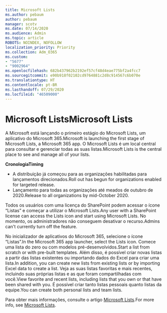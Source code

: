 ```yaml
---
title: Microsoft Lists
ms.author: pebaum
author: pebaum
manager: scotv
ms.date: 07/14/2020
ms.audience: Admin
ms.topic: article
ROBOTS: NOINDEX, NOFOLLOW
localization_priority: Priority
ms.collection: Adm_O365
ms.custom:
- "5677"
- "9002964"
ms.openlocfilehash: 682b437962b2192ef57cf48d4eae775bf2a4fcc7
ms.sourcegitcommit: e90b918f02102cd9764881c2d8c914567c6b070e
ms.translationtype: HT
ms.contentlocale: pt-BR
ms.lasthandoff: 07/29/2020
ms.locfileid: "46509000"
---
```

# <a name="microsoft-lists"></a><span data-ttu-id="00885-102">Microsoft Lists</span><span class="sxs-lookup"><span data-stu-id="00885-102">Microsoft Lists</span></span>

<span data-ttu-id="00885-103">A Microsoft está lançando o primeiro estágio do Microsoft Lists, um aplicativo do Microsoft 365.</span><span class="sxs-lookup"><span data-stu-id="00885-103">Microsoft is launching the first stage of Microsoft Lists, a Microsoft 365 app.</span></span> <span data-ttu-id="00885-104">O Microsoft Lists é um local central para consultar e gerenciar todas as suas listas.</span><span class="sxs-lookup"><span data-stu-id="00885-104">Microsoft Lists is the central place to see and manage all of your lists.</span></span>  
  
<span data-ttu-id="00885-105">**Cronologia**</span><span class="sxs-lookup"><span data-stu-id="00885-105">**Timing**</span></span>  

- <span data-ttu-id="00885-106">A distribuição já começou para as organizações habilitadas para lançamentos direcionados.</span><span class="sxs-lookup"><span data-stu-id="00885-106">Roll out has begun for organizations enabled for targeted release.</span></span>
- <span data-ttu-id="00885-107">Lançamento para todas as organizações até meados de outubro de 2020.</span><span class="sxs-lookup"><span data-stu-id="00885-107">Release to all organizations by mid-October 2020.</span></span>

<span data-ttu-id="00885-108">Todos os usuários com uma licença do SharePoint podem acessar o ícone “Listas” e começar a utilizar o Microsoft Lists.</span><span class="sxs-lookup"><span data-stu-id="00885-108">Any user with a SharePoint license can access the Lists icon and start using Microsoft Lists.</span></span> <span data-ttu-id="00885-109">No momento, os administradores não conseguem desativar o recurso.</span><span class="sxs-lookup"><span data-stu-id="00885-109">Admins can't currently turn off the feature.</span></span>
 
<span data-ttu-id="00885-110">No inicializador de aplicativos do Microsoft 365, selecione o ícone “Listas”.</span><span class="sxs-lookup"><span data-stu-id="00885-110">In the Microsoft 365 app launcher, select the Lists icon.</span></span> <span data-ttu-id="00885-111">Comece uma lista do zero ou com modelos pré-desenvolvidos.</span><span class="sxs-lookup"><span data-stu-id="00885-111">Start a list from scratch or with pre-built templates.</span></span> <span data-ttu-id="00885-112">Além disso, é possível criar novas listas a partir das listas existentes ou importando dados do Excel para criar uma lista.</span><span class="sxs-lookup"><span data-stu-id="00885-112">In addition, you can create new lists from existing lists or by importing Excel data to create a list.</span></span> <span data-ttu-id="00885-113">Veja as suas listas favoritas e mais recentes, incluindo suas próprias listas e as que foram compartilhadas com você.</span><span class="sxs-lookup"><span data-stu-id="00885-113">View favorite and recent lists, including lists that you own or that have been shared with you.</span></span> <span data-ttu-id="00885-114">É possível criar tanto listas pessoais quanto listas da equipe.</span><span class="sxs-lookup"><span data-stu-id="00885-114">You can create both personal lists and team lists.</span></span>  

<span data-ttu-id="00885-115">Para obter mais informações, consulte o artigo [Microsoft Lists](https://aka.ms/microsoftlists).</span><span class="sxs-lookup"><span data-stu-id="00885-115">For more info, see [Microsoft Lists](https://aka.ms/microsoftlists).</span></span>